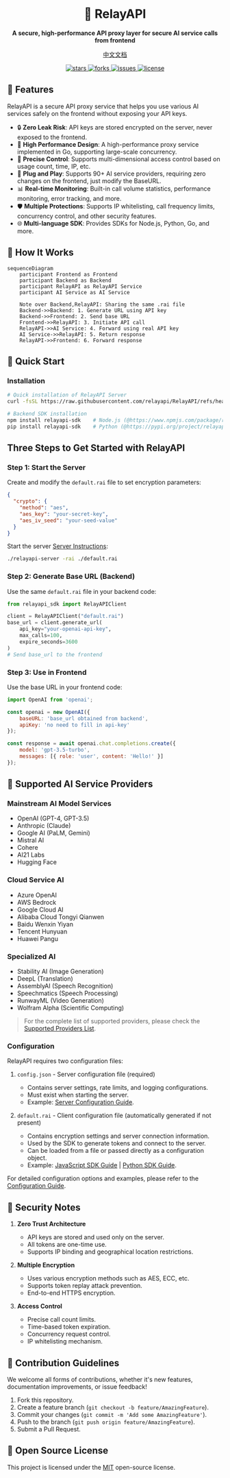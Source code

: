 <div align="center">
  <h1>🚀 RelayAPI</h1>
  <p><strong>A secure, high-performance API proxy layer for secure AI service calls from frontend</strong></p>
  <p>
    <a href="README_CN.md">中文文档</a>
  </p>
  <p>
    <a href="https://github.com/relayapi/RelayAPI/stargazers">
      <img src="https://img.shields.io/github/stars/relayapi/RelayAPI?style=flat-square" alt="stars">
    </a>
    <a href="https://github.com/relayapi/RelayAPI/network/members">
      <img src="https://img.shields.io/github/forks/relayapi/RelayAPI?style=flat-square" alt="forks">
    </a>
    <a href="https://github.com/relayapi/RelayAPI/issues">
      <img src="https://img.shields.io/github/issues/relayapi/RelayAPI?style=flat-square" alt="issues">
    </a>
    <a href="https://github.com/relayapi/RelayAPI/blob/main/LICENSE">
      <img src="https://img.shields.io/github/license/relayapi/RelayAPI?style=flat-square" alt="license">
    </a>
  </p>
</div>

## 🌟 Features

RelayAPI is a secure API proxy service that helps you use various AI services safely on the frontend without exposing your API keys.

- 🔒 **Zero Leak Risk**: API keys are stored encrypted on the server, never exposed to the frontend.
- 🚀 **High Performance Design**: A high-performance proxy service implemented in Go, supporting large-scale concurrency.
- 🎯 **Precise Control**: Supports multi-dimensional access control based on usage count, time, IP, etc.
- 🔌 **Plug and Play**: Supports 90+ AI service providers, requiring zero changes on the frontend, just modify the BaseURL.
- 📊 **Real-time Monitoring**: Built-in call volume statistics, performance monitoring, error tracking, and more.
- 🛡️ **Multiple Protections**: Supports IP whitelisting, call frequency limits, concurrency control, and other security features.
- 🌐 **Multi-language SDK**: Provides SDKs for Node.js, Python, Go, and more.

## 🎯 How It Works

```mermaid
sequenceDiagram
    participant Frontend as Frontend
    participant Backend as Backend
    participant RelayAPI as RelayAPI Service
    participant AI Service as AI Service

    Note over Backend,RelayAPI: Sharing the same .rai file
    Backend->>Backend: 1. Generate URL using API key
    Backend->>Frontend: 2. Send base URL
    Frontend->>RelayAPI: 3. Initiate API call
    RelayAPI->>AI Service: 4. Forward using real API key
    AI Service->>RelayAPI: 5. Return response
    RelayAPI->>Frontend: 6. Forward response
```

## 🚀 Quick Start

### Installation

```bash
# Quick installation of RelayAPI Server
curl -fsSL https://raw.githubusercontent.com/relayapi/RelayAPI/refs/heads/main/get_relayapi.sh | sh
```

```bash
# Backend SDK installation
npm install relayapi-sdk    # Node.js (@https://www.npmjs.com/package/relayapi-sdk)
pip install relayapi-sdk    # Python (@https://pypi.org/project/relayapi-sdk/)
```

## Three Steps to Get Started with RelayAPI

### Step 1: Start the Server

Create and modify the `default.rai` file to set encryption parameters:

```json
{
  "crypto": {
    "method": "aes",
    "aes_key": "your-secret-key",
    "aes_iv_seed": "your-seed-value"
  }
}
```

Start the server [Server Instructions](server/README.md):

```bash
./relayapi-server -rai ./default.rai 
```

### Step 2: Generate Base URL (Backend)

Use the same `default.rai` file in your backend code:

```python
from relayapi_sdk import RelayAPIClient

client = RelayAPIClient("default.rai")
base_url = client.generate_url(
    api_key="your-openai-api-key",
    max_calls=100,
    expire_seconds=3600
)
# Send base_url to the frontend
```

### Step 3: Use in Frontend

Use the base URL in your frontend code:

```javascript
import OpenAI from 'openai';

const openai = new OpenAI({
    baseURL: 'base_url obtained from backend',
    apiKey: 'no need to fill in api-key'
});

const response = await openai.chat.completions.create({
    model: 'gpt-3.5-turbo',
    messages: [{ role: 'user', content: 'Hello!' }]
});
```

## 🌈 Supported AI Service Providers

### Mainstream AI Model Services
- OpenAI (GPT-4, GPT-3.5)
- Anthropic (Claude)
- Google AI (PaLM, Gemini)
- Mistral AI
- Cohere
- AI21 Labs
- Hugging Face

### Cloud Service AI
- Azure OpenAI
- AWS Bedrock
- Google Cloud AI
- Alibaba Cloud Tongyi Qianwen
- Baidu Wenxin Yiyan
- Tencent Hunyuan
- Huawei Pangu

### Specialized AI
- Stability AI (Image Generation)
- DeepL (Translation)
- AssemblyAI (Speech Recognition)
- Speechmatics (Speech Processing)
- RunwayML (Video Generation)
- Wolfram Alpha (Scientific Computing)

> For the complete list of supported providers, please check the [Supported Providers List](docs/providers.md).

### Configuration

RelayAPI requires two configuration files:

1. `config.json` - Server configuration file (required)
   - Contains server settings, rate limits, and logging configurations.
   - Must exist when starting the server.
   - Example: [Server Configuration Guide](server/README.md).

2. `default.rai` - Client configuration file (automatically generated if not present)
   - Contains encryption settings and server connection information.
   - Used by the SDK to generate tokens and connect to the server.
   - Can be loaded from a file or passed directly as a configuration object.
   - Example: [JavaScript SDK Guide](backend-sdk/JavaScript/README.md) | [Python SDK Guide](backend-sdk/python/README.md).

For detailed configuration options and examples, please refer to the [Configuration Guide](docs/configuration_cn.md).

## 🔐 Security Notes

1. **Zero Trust Architecture**
   - API keys are stored and used only on the server.
   - All tokens are one-time use.
   - Supports IP binding and geographical location restrictions.

2. **Multiple Encryption**
   - Uses various encryption methods such as AES, ECC, etc.
   - Supports token replay attack prevention.
   - End-to-end HTTPS encryption.

3. **Access Control**
   - Precise call count limits.
   - Time-based token expiration.
   - Concurrency request control.
   - IP whitelisting mechanism.

## 🤝 Contribution Guidelines

We welcome all forms of contributions, whether it's new features, documentation improvements, or issue feedback!

1. Fork this repository.
2. Create a feature branch (`git checkout -b feature/AmazingFeature`).
3. Commit your changes (`git commit -m 'Add some AmazingFeature'`).
4. Push to the branch (`git push origin feature/AmazingFeature`).
5. Submit a Pull Request.

## 📄 Open Source License

This project is licensed under the [MIT](LICENSE) open-source license.
